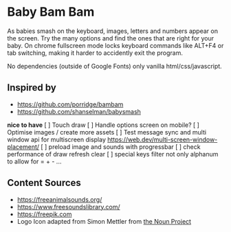 # Baby Bam Bam

As babies smash on the keyboard, images, letters and numbers appear on
the screen. Try the many options and find the ones that are right for your baby.
On chrome fullscreen mode locks keyboard commands like ALT+F4 or tab switching, making it
harder to accidently exit the program.

No dependencies (outside of Google Fonts) only vanilla html/css/javascript.

## Inspired by

- https://github.com/porridge/bambam
- https://github.com/shanselman/babysmash

**nice to have**
[ ] Touch draw
[ ] Handle options screen on mobile?
[ ] Optimise images / create more assets
[ ] Test message sync and multi window api for multiscreen display https://web.dev/multi-screen-window-placement/
[ ] preload image and sounds with progressbar
[ ] check performance of draw refresh clear
[ ] special keys filter not only alphanum to allow for = + - ...

## Content Sources

- https://freeanimalsounds.org/
- https://www.freesoundslibrary.com/
- https://freepik.com
- Logo Icon adapted from Simon Mettler from [the Noun Project](https://thenounproject.com/)
